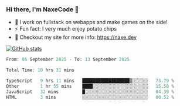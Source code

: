 ### Hi there, I'm NaxeCode 👋
- 🔭 I work on fullstack on webapps and make games on the side!
- ⚡ Fun fact: I very much enjoy potato chips
- 🔋 Checkout my site for more info: https://naxe.dev

[![GitHub stats](https://github-readme-stats.vercel.app/api?username=naxecode&theme=onedark)](https://naxe.dev)

<!--START_SECTION:waka-->

```csharp
From: 06 September 2025 - To: 13 September 2025

Total Time: 10 hrs 31 mins

TypeScript   9 hrs 11 mins   ██████████████████▒░░░░░░   73.79 %
Other        1 hr 55 mins    ████░░░░░░░░░░░░░░░░░░░░░   15.50 %
JavaScript   32 mins         █░░░░░░░░░░░░░░░░░░░░░░░░   04.39 %
HTML         3 mins          ░░░░░░░░░░░░░░░░░░░░░░░░░   00.52 %
```

<!--END_SECTION:waka-->



<!--
**NaxeCode/NaxeCode** is a ✨ _special_ ✨ repository because its `README.md` (this file) appears on your GitHub profile.

Here are some ideas to get you started:

- 🔭 I’m currently working on Web apps for indie games!
- 🌱 I’m currently mastering C#
- 👯 I’m looking to collaborate on ...
- 🤔 I’m looking for help with ...
- 💬 Ask me about ...
- 📫 How to reach me: ...
- 😄 Pronouns: ...
- ⚡ Fun fact: I love chips
-->
